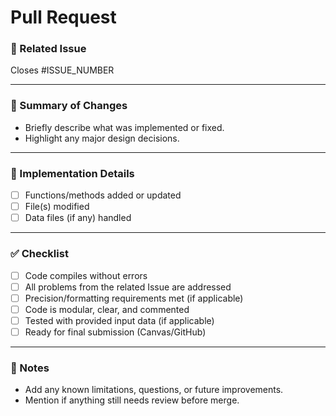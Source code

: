 # Pull Request

### 📄 Related Issue  
Closes #ISSUE_NUMBER  

---

### 📝 Summary of Changes  
- Briefly describe what was implemented or fixed.  
- Highlight any major design decisions.  

---

### 🔨 Implementation Details  
- [ ] Functions/methods added or updated  
- [ ] File(s) modified  
- [ ] Data files (if any) handled  

---

### ✅ Checklist  
- [ ] Code compiles without errors  
- [ ] All problems from the related Issue are addressed  
- [ ] Precision/formatting requirements met (if applicable)  
- [ ] Code is modular, clear, and commented  
- [ ] Tested with provided input data (if applicable)  
- [ ] Ready for final submission (Canvas/GitHub)  

---

### 📌 Notes  
- Add any known limitations, questions, or future improvements.  
- Mention if anything still needs review before merge.  

